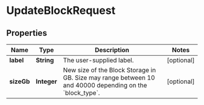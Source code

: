 

# UpdateBlockRequest


## Properties

| Name | Type | Description | Notes |
|------------ | ------------- | ------------- | -------------|
|**label** | **String** | The user-supplied label. |  [optional] |
|**sizeGb** | **Integer** | New size of the Block Storage in GB. Size may range between 10 and 40000 depending on the &#x60;block_type&#x60;. |  [optional] |



